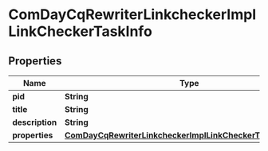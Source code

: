 

# ComDayCqRewriterLinkcheckerImplLinkCheckerTaskInfo

## Properties

Name | Type | Description | Notes
------------ | ------------- | ------------- | -------------
**pid** | **String** |  |  [optional]
**title** | **String** |  |  [optional]
**description** | **String** |  |  [optional]
**properties** | [**ComDayCqRewriterLinkcheckerImplLinkCheckerTaskProperties**](ComDayCqRewriterLinkcheckerImplLinkCheckerTaskProperties.md) |  |  [optional]



